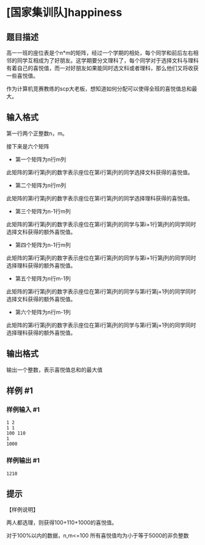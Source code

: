 # [国家集训队]happiness

## 题目描述

高一一班的座位表是个n\*m的矩阵，经过一个学期的相处，每个同学和前后左右相邻的同学互相成为了好朋友。这学期要分文理科了，每个同学对于选择文科与理科有着自己的喜悦值，而一对好朋友如果能同时选文科或者理科，那么他们又将收获一些喜悦值。

作为计算机竞赛教练的scp大老板，想知道如何分配可以使得全班的喜悦值总和最大。


## 输入格式

第一行两个正整数n，m。

接下来是六个矩阵

- 第一个矩阵为n行m列

此矩阵的第i行第j列的数字表示座位在第i行第j列的同学选择文科获得的喜悦值。

- 第二个矩阵为n行m列

此矩阵的第i行第j列的数字表示座位在第i行第j列的同学选择理科获得的喜悦值。

- 第三个矩阵为n-1行m列

此矩阵的第i行第j列的数字表示座位在第i行第j列的同学与第i+1行第j列的同学同时选择文科获得的额外喜悦值。

- 第四个矩阵为n-1行m列

此矩阵的第i行第j列的数字表示座位在第i行第j列的同学与第i+1行第j列的同学同时选择理科获得的额外喜悦值。

- 第五个矩阵为n行m-1列

此矩阵的第i行第j列的数字表示座位在第i行第j列的同学与第i行第j+1列的同学同时选择文科获得的额外喜悦值。

- 第六个矩阵为n行m-1列

此矩阵的第i行第j列的数字表示座位在第i行第j列的同学与第i行第j+1列的同学同时选择理科获得的额外喜悦值。


## 输出格式

输出一个整数，表示喜悦值总和的最大值


## 样例 #1

### 样例输入 #1
```
1 2
1 1
100 110
1
1000
```

### 样例输出 #1

```
1210
```

## 提示

【样例说明】

两人都选理，则获得100+110+1000的喜悦值。

对于100%以内的数据，n,m<=100 所有喜悦值均为小于等于5000的非负整数

